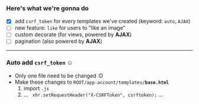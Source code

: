 
### Here's what we're gonna do
- [x] add ```csrf_token``` for every templates we've created (keyword: ```auto```, ```AJAX```)
- [ ] new feature: ```like``` for users to "like an image"
- [ ] custom decorate (for views, powered by **AJAX**)
- [ ] pagination (also powered by **AJAX**)

------- 

### Auto add ```csrf_token``` ☺️
- Only one file need to be changed :D
- Make these changes to ```ROOT/app-account/templates/```**```base.html```**
    1. import ```.js``` 
    2. ...  ``` xhr.setRequestHeader("X-CSRFToken", csrftoken);```  ...


